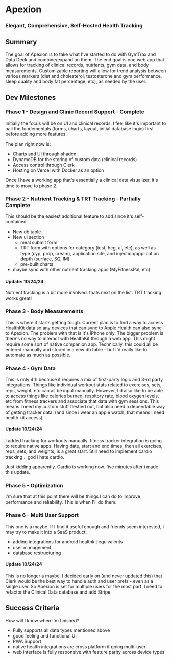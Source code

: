 # Apexion
### Elegant, Comprehensive, Self-Hosted Health Tracking

## Summary
The goal of Apexion is to take what I've started to do with GymTrax and Data Deck and combine/expand on them. The end goal is one web app that allows for tracking of clinical records, nutrients, gym data, and body measurements. Customizable reporting will allow for trend analysis between various markers (diet and cholesterol, testosterone and gym performance, sleep quality and body fat percentage, etc), as needed by the user. 

## Dev Milestones

### Phase 1 - Design and Clinic Record Support - Complete
Initially the focus will be on UI and clinical records. I feel like it's important to nail the fundementals (forms, charts, layout, initial database logic) first before adding more features.

The plan right now is:
- Charts and UI through shadcn
- DynamoDB for the storing of custom data (clinical records)
- Access control through Clerk
- Hosting on Vercel with Docker as an option

Once I have a working app that's essentially a clinical data visualizer, it's time to move to phase 2.

### Phase 2 - Nutrient Tracking & TRT Tracking - Partially Complete
This should be the easiest additional feature to add since it's self-contained.
- New db table
- New ui section
    - meal submit form
    - TRT form with options for category (test, hcg, ai, etc), as well as type (cyp, prop, cream), application site, and injection/application depth (surface, SQ, IM)
    - pre-built charts
- maybe sync with other nutrient tracking apps (MyFitnessPal, etc)

#### Update: 10/24/24
Nutrient tracking is a bit more involved. thats next on the list. TRT tracking works great!

### Phase 3 - Body Measurements
This is where it starts getting tough. Current plan is to find a way to access HealthKit data so any devices that can sync to Apple Health can also sync to Apexion. The problem with that is it's iPhone only. The bigger problem is there's no way to interact with HealthKit through a web app. This might require some sort of native companion app. Technically, this could all be entered manually and stored in a new db table - but I'd really like to automate as much as possible.

### Phase 4 - Gym Data
This is only 4th because it requires a mix of first-party logic and 3-rd party integrations. Things like individual workout stats related to exercises, sets, reps, weight, etc can all be input manually. However, I'd also like to be able to access things like calories burned, respitory rate, blood oxygen levels, etc from fitness trackers and associate that data with gym sessions. This means I need my custom stuff fleshed out, but also need a dependable way of getting tracker data. (and since i wear an apple watch, that means i need health kit access).

#### Update 10/24/24
I added tracking for workouts manually. fitness tracker integration is going to require native apps. Having date, start and end times, then all exercises, reps, sets, and weights, is a great start. Still need to implement cardio tracking... god i hate cardio. 

Just kidding apparently. Cardio is working now. five minutes after i made this update.

### Phase 5 - Optimization
I'm sure that at this point there will be things I can do to improve performance and reliability. This is when I'll do them.

### Phase 6 - Multi User Support
This one is a maybe. If I find it useful enough and friends seem interested, I may try to make it into a SaaS product.

- adding integrations for android healthkit equivalents
- user management
- database restructuring

#### Update 10/24/24
This is no longer a maybe. I decided early on (and never updated this) that Clerk would be the best way to handle auth and user prefs - even as a single user. So Apexion is set for multiple users for the most part. I need to refactor the Clinical Data database and add Stripe.

## Success Criteria
How will I know when I'm finished?

- Fully supports all data types mentioned above
- good feeling and functional UI
- PWA Support
- native health integrations are cross platform if going multi-user
- web interface is fully responsive with feature parity across device types
